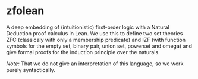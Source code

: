 # zfolean 
A deep embedding of (intuitionistic) first-order logic with a Natural Deduction proof calculus in Lean.
We use this to define two set theories ZFC (classicaly with only a membership predicate) 
and IZF (with function symbols for the empty set, binary pair, union set, powerset and omega)
and give formal proofs for the induction principle over the naturals.

_Note:_ That we do not give an interpretation of this language, so we work purely syntactically.
